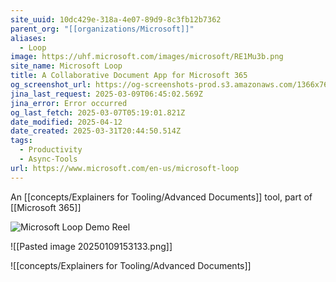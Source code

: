 ```yaml
---
site_uuid: 10dc429e-318a-4e07-89d9-8c3fb12b7362
parent_org: "[[organizations/Microsoft]]"
aliases:
  - Loop
image: https://uhf.microsoft.com/images/microsoft/RE1Mu3b.png
site_name: Microsoft Loop
title: A Collaborative Document App for Microsoft 365
og_screenshot_url: https://og-screenshots-prod.s3.amazonaws.com/1366x768/80/false/e9d5855054048f1e4724f07e587368948a9ea7e4305876427ff65a5747ce2975.jpeg
jina_last_request: 2025-03-09T06:45:02.569Z
jina_error: Error occurred
og_last_fetch: 2025-03-07T05:19:01.821Z
date_modified: 2025-04-12
date_created: 2025-03-31T20:44:50.514Z
tags:
  - Productivity
  - Async-Tools
url: https://www.microsoft.com/en-us/microsoft-loop
---
```





























An [[concepts/Explainers for Tooling/Advanced Documents]] tool, part of [[Microsoft 365]]

![Microsoft Loop Demo Reel](https://s7d2.scene7.com/is/content/microsoftcorp/00%20SlashmenuHd_video_en-us-0x720-3266k)

![[Pasted image 20250109153133.png]]

![[concepts/Explainers for Tooling/Advanced Documents]]
